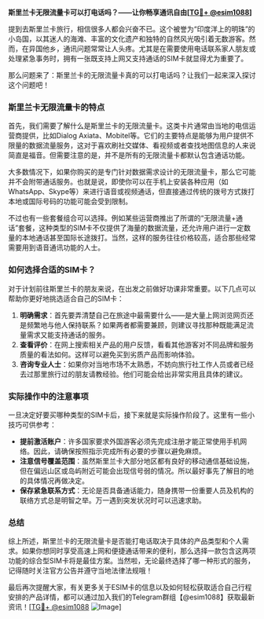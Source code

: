 **斯里兰卡无限流量卡可以打电话吗？——让你畅享通讯自由[[TG💪+ @esim1088](https://t.me/s/esim1088)]**

提到去斯里兰卡旅行，相信很多人都会兴奋不已。这个被誉为“印度洋上的明珠”的小岛国，以其迷人的海滩、丰富的文化遗产和独特的自然风光吸引着无数游客。然而，在异国他乡，通讯问题常常让人头疼。尤其是在需要使用电话联系家人朋友或处理紧急事务时，拥有一张既支持上网又支持通话的SIM卡就显得尤为重要了。

那么问题来了：斯里兰卡的无限流量卡真的可以打电话吗？让我们一起来深入探讨这个问题吧！

### 斯里兰卡无限流量卡的特点

首先，我们需要了解什么是斯里兰卡的无限流量卡。这类卡片通常由当地的电信运营商提供，比如Dialog Axiata、Mobitel等。它们的主要特点是能够为用户提供不限量的数据流量服务，这对于喜欢刷社交媒体、看视频或者查找地图信息的人来说简直是福音。但需要注意的是，并不是所有的无限流量卡都默认包含通话功能。

大多数情况下，如果你购买的是专门针对数据需求设计的无限流量卡，那么它可能并不会附带通话服务。也就是说，即使你可以在手机上安装各种应用（如WhatsApp、Skype等）来进行语音或视频通话，但直接通过传统的拨号方式拨打本地或国际号码的功能可能会受到限制。

不过也有一些套餐组合可以选择。例如某些运营商推出了所谓的“无限流量+通话”套餐，这种类型的SIM卡不仅提供了海量的数据流量，还允许用户进行一定数量的本地通话甚至国际长途拨打。当然，这样的服务往往价格较高，适合那些经常需要用到语音通讯功能的人士。

### 如何选择合适的SIM卡？

对于计划前往斯里兰卡的朋友来说，在出发之前做好功课非常重要。以下几点可以帮助你更好地挑选适合自己的SIM卡：

1. **明确需求**：首先要弄清楚自己在旅途中最需要什么——是大量上网浏览网页还是频繁地与他人保持联系？如果两者都需要兼顾，则建议寻找那种既能满足流量需求又能支持通话的服务。
2. **查看评价**：在网上搜索相关产品的用户反馈，看看其他游客对不同品牌和服务质量的看法如何。这样可以避免买到劣质产品而影响体验。
3. **咨询专业人士**：如果你对当地市场不太熟悉，不妨向旅行社工作人员或者已经去过那里旅行过的朋友请教经验。他们可能会给出非常实用且具体的建议。

### 实际操作中的注意事项

一旦决定好要买哪种类型的SIM卡后，接下来就是实际操作阶段了。这里有一些小技巧可供参考：

- **提前激活账户**：许多国家要求外国游客必须先完成注册才能正常使用手机网络。因此，请确保按照指示完成所有必要的步骤以避免麻烦。
- **注意信号覆盖范围**：虽然斯里兰卡大部分地区都有良好的移动通信基础设施，但在偏远山区或岛屿附近可能会出现信号弱的情况。所以最好事先了解目的地的具体情况再做决定。
- **保存紧急联系方式**：无论是否具备通话能力，随身携带一份重要人员及机构的联络方式总是明智之举。万一遇到突发状况时可以迅速求助。

### 总结

综上所述，斯里兰卡的无限流量卡是否能打电话取决于具体的产品类型和个人需求。如果你想同时享受高速上网和便捷通话带来的便利，那么选择一款包含这两项功能的综合型SIM卡将是最佳方案。当然啦，无论最终选择了哪一种形式的服务，记得随时关注官方公告并遵守当地法律法规哦！

最后再次提醒大家，有关更多关于ESIM卡的信息以及如何轻松获取适合自己行程安排的产品详情，都可以通过加入我们的Telegram群组【@esim1088】获取最新资讯！[[TG💪+ @esim1088](https://t.me/s/esim1088) ![Image](https://i.postimg.cc/4NQfJmqS/Snipaste-2025-05-13-00-14-12.png)]
